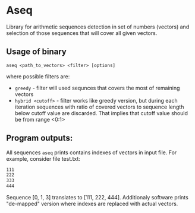 # Aseq
Library for arithmetic sequences detection in set of numbers (vectors) and selection of those sequences that will cover all given vectors.

## Usage of binary
```shell
aseq <path_to_vectors> <filter> [options]
```

where possible filters are:
- `greedy` - filter will used sequnces that covers the most of remaining vectors
- `hybrid <cutoff>` - filter works like greedy version, but during each iteration sequences with ratio of covered vectors to sequence length below cutoff value are discarded. That implies that cutoff value should be from range <0:1>

## Program outputs:
All sequences `aseq` prints contains indexes of vectors in input file. For example, consider file test.txt:
```txt
111
222
333
444
```
Sequence [0, 1, 3] translates to [111, 222, 444]. Additionaly software prints "de-mapped" version where indexes are replaced with actual vectors.
